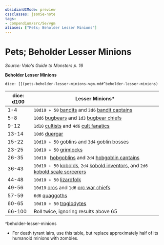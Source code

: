 ```yaml
---
obsidianUIMode: preview
cssclasses: json5e-note
tags:
- compendium/src/5e/vgm
aliases: ["Pets; Beholder Lesser Minions"]
---
```

# Pets; Beholder Lesser Minions
*Source: Volo's Guide to Monsters p. 16* 

**Beholder Lesser Minions**

`dice: [](pets-beholder-lesser-minions-vgm.md#^beholder-lesser-minions)`

| dice: d100 | Lesser Minions* |
|------------|-----------------|
| 1-4 | `10d10 + 50` [bandits](/Systems/5e/bestiary/humanoid/bandit.md) and `3d6` [bandit captains](/Systems/5e/bestiary/humanoid/bandit-captain.md) |
| 5-8 | `10d6` [bugbears](/Systems/5e/bestiary/humanoid/bugbear.md) and `1d3` [bugbear chiefs](/Systems/5e/bestiary/humanoid/bugbear-chief.md) |
| 9-12 | `1d10` [cultists](/Systems/5e/bestiary/humanoid/cultist.md) and `4d6` [cult fanatics](/Systems/5e/bestiary/humanoid/cult-fanatic.md) |
| 13-14 | `10d6` [duergar](/Systems/5e/bestiary/humanoid/duergar.md) |
| 15-22 | `10d10 + 50` [goblins](/Systems/5e/bestiary/humanoid/goblin.md) and `3d4` [goblin bosses](/Systems/5e/bestiary/humanoid/goblin-boss.md) |
| 23-25 | `10d10 + 50` [grimlocks](/Systems/5e/bestiary/humanoid/grimlock.md) |
| 26-35 | `10d10 ` [hobgoblins](/Systems/5e/bestiary/humanoid/hobgoblin.md) and `2d4` [hobgoblin captains](/Systems/5e/bestiary/humanoid/hobgoblin-captain.md) |
| 36-43 | `10d10 + 50` [kobolds](/Systems/5e/bestiary/humanoid/kobold.md), `2d4` [kobold inventors](/Systems/5e/bestiary/humanoid/kobold-inventor-mpmm.md), and `2d6` [kobold scale sorcerers](/Systems/5e/bestiary/humanoid/kobold-scale-sorcerer-mpmm.md) |
| 44-48 | `10d10 + 50` [lizardfolk](/Systems/5e/bestiary/humanoid/lizardfolk.md) |
| 49-56 | `10d10` [orcs](/Systems/5e/bestiary/humanoid/orc.md) and `1d6` [orc war chiefs](/Systems/5e/bestiary/humanoid/orc-war-chief.md) |
| 57-59 | `6d6` [quaggoths](/Systems/5e/bestiary/humanoid/quaggoth.md) |
| 60-65 | `10d10 + 50` [troglodytes](/Systems/5e/bestiary/humanoid/troglodyte.md) |
| 66-100 | Roll twice, ignoring results above 65 |
^beholder-lesser-minions

* For death tyrant lairs, use this table, but replace approximately half of its humanoid minions with zombies.
